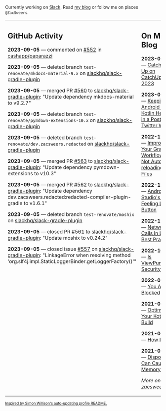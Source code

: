 Currently working on [Slack](https://slack.com/). Read [my blog](https://zacsweers.dev/) or follow me on places `@ZacSweers`.

<table><tr><td valign="top" width="60%">

## GitHub Activity
<!-- githubActivity starts -->
**2023-09-05** — commented on [#552](https://github.com/cashapp/paparazzi/issues/552#issuecomment-1707203990) in [cashapp/paparazzi](https://github.com/cashapp/paparazzi)

**2023-09-05** — deleted branch `test-renovate/mkdocs-material-9.x` on [slackhq/slack-gradle-plugin](https://github.com/slackhq/slack-gradle-plugin)

**2023-09-05** — merged PR [#560](https://github.com/slackhq/slack-gradle-plugin/pull/560) to [slackhq/slack-gradle-plugin](https://github.com/slackhq/slack-gradle-plugin): "Update dependency mkdocs-material to v9.2.7"

**2023-09-05** — deleted branch `test-renovate/pymdown-extensions-10.x` on [slackhq/slack-gradle-plugin](https://github.com/slackhq/slack-gradle-plugin)

**2023-09-05** — deleted branch `test-renovate/dev.zacsweers.redacted` on [slackhq/slack-gradle-plugin](https://github.com/slackhq/slack-gradle-plugin)

**2023-09-05** — merged PR [#563](https://github.com/slackhq/slack-gradle-plugin/pull/563) to [slackhq/slack-gradle-plugin](https://github.com/slackhq/slack-gradle-plugin): "Update dependency pymdown-extensions to v10.3"

**2023-09-05** — merged PR [#562](https://github.com/slackhq/slack-gradle-plugin/pull/562) to [slackhq/slack-gradle-plugin](https://github.com/slackhq/slack-gradle-plugin): "Update dependency dev.zacsweers.redacted:redacted-compiler-plugin-gradle to v1.6.1"

**2023-09-05** — deleted branch `test-renovate/moshix` on [slackhq/slack-gradle-plugin](https://github.com/slackhq/slack-gradle-plugin)

**2023-09-05** — closed PR [#561](https://github.com/slackhq/slack-gradle-plugin/pull/561) to [slackhq/slack-gradle-plugin](https://github.com/slackhq/slack-gradle-plugin): "Update moshix to v0.24.2"

**2023-09-05** — closed issue [#557](https://github.com/slackhq/slack-gradle-plugin/issues/557) on [slackhq/slack-gradle-plugin](https://github.com/slackhq/slack-gradle-plugin): "LinkageError when resolving method 'org.slf4j.impl.StaticLoggerBinder.getLoggerFactory()'"
<!-- githubActivity ends -->
</td><td valign="top" width="40%">

## On My Blog
<!-- blog starts -->
**2023-07-09** — [Catching Up on CatchUp: 2023](https://www.zacsweers.dev/catching-up-on-catchup-2023/)

**2023-01-10** — [Keeping Android and Kotlin Healthy in a Post-Twitter World](https://www.zacsweers.dev/keeping-android-healthy/)

**2022-12-19** — [Improving Your Gradle Workflow by Not Auto-reloading Build Files](https://www.zacsweers.dev/improving-your-workflow-by-not-auto-reloading-build-files/)

**2022-11-30** — [Android Studio's "I'm Feeling Lucky" Button](https://www.zacsweers.dev/android-studios-im-feeling-lucky-button/)

**2022-11-22** — [Network Calls in Lint: Best Practices](https://www.zacsweers.dev/network-calls-in-lint-best-practices/)

**2022-10-17** — [Is ViewPump A Security Risk?](https://www.zacsweers.dev/is-viewpump-a-security-risk/)

**2022-05-23** — [You Are Not Blocked](https://www.zacsweers.dev/you-are-not-blocked/)

**2021-07-23** — [Optimizing Your Kotlin Build](https://www.zacsweers.dev/optimizing-your-kotlin-build/)

**2021-06-14** — [How I Work](https://www.zacsweers.dev/how-i-work/)

**2021-02-02** — [Disposables Can Cause Memory Leaks](https://www.zacsweers.dev/disposables-can-cause-memory-leaks/)
<!-- blog ends -->
_More on [zacsweers.dev](https://zacsweers.dev/)_
</td></tr></table>

<sub><a href="https://simonwillison.net/2020/Jul/10/self-updating-profile-readme/">Inspired by Simon Willison's auto-updating profile README.</a></sub>